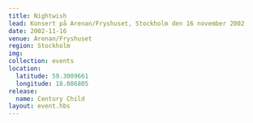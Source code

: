 ```yaml
---
title: Nightwish
lead: Konsert på Arenan/Fryshuset, Stockholm den 16 november 2002
date: 2002-11-16
venue: Arenan/Fryshuset
region: Stockholm
img:
collection: events
location:
  latitude: 59.3009661
  longitude: 18.086805
release:
  name: Century Child
layout: event.hbs
---
```

